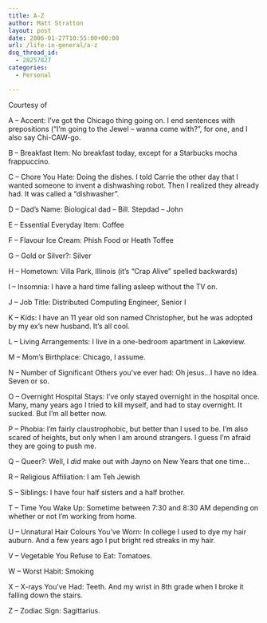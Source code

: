```yaml
---
title: A-Z
author: Matt Stratton
layout: post
date: 2006-01-27T10:55:00+00:00
url: /life-in-general/a-z
dsq_thread_id:
  - 28257827
categories:
  - Personal

---
```

Courtesy of

A &#8211; Accent: I&#8217;ve got the Chicago thing going on. I end sentences with prepositions (&#8220;I&#8217;m going to the Jewel &#8211; wanna come with?&#8221;, for one, and I also say Chi-CAW-go.
  
B &#8211; Breakfast Item: No breakfast today, except for a Starbucks mocha frappuccino.
  
C &#8211; Chore You Hate: Doing the dishes. I told Carrie the other day that I wanted someone to invent a dishwashing robot. Then I realized they already had. It was called a &#8220;dishwasher&#8221;.
  
D &#8211; Dad&#8217;s Name: Biological dad &#8211; Bill. Stepdad &#8211; John
  
E &#8211; Essential Everyday Item: Coffee
  
F &#8211; Flavour Ice Cream: Phish Food or Heath Toffee
  
G &#8211; Gold or Silver?: Silver
  
H &#8211; Hometown: Villa Park, Illinois (it&#8217;s &#8220;Crap Alive&#8221; spelled backwards)
  
I &#8211; Insomnia: I have a hard time falling asleep without the TV on.
  
J &#8211; Job Title: Distributed Computing Engineer, Senior I
  
K &#8211; Kids: I have an 11 year old son named Christopher, but he was adopted by my ex&#8217;s new husband. It&#8217;s all cool.
  
L &#8211; Living Arrangements: I live in a one-bedroom apartment in Lakeview.
  
M &#8211; Mom&#8217;s Birthplace: Chicago, I assume.
  
N &#8211; Number of Significant Others you’ve ever had: Oh jesus&#8230;I have no idea. Seven or so.
  
O &#8211; Overnight Hospital Stays: I&#8217;ve only stayed overnight in the hospital once. Many, many years ago I tried to kill myself, and had to stay overnight. It sucked. But I&#8217;m all better now.
  
P &#8211; Phobia: I&#8217;m fairly claustrophobic, but better than I used to be. I&#8217;m also scared of heights, but only when I am around strangers. I guess I&#8217;m afraid they are going to push me.
  
Q &#8211; Queer?: Well, I _did_ make out with Jayno on New Years that one time&#8230;
  
R &#8211; Religious Affiliation: I am Teh Jewish
  
S &#8211; Siblings: I have four half sisters and a half brother.
  
T &#8211; Time You Wake Up: Sometime between 7:30 and 8:30 AM depending on whether or not I&#8217;m working from home.
  
U &#8211; Unnatural Hair Colours You&#8217;ve Worn: In college I used to dye my hair auburn. And a few years ago I put bright red streaks in my hair.
  
V &#8211; Vegetable You Refuse to Eat: Tomatoes.
  
W &#8211; Worst Habit: Smoking
  
X &#8211; X-rays You’ve Had: Teeth. And my wrist in 8th grade when I broke it falling down the stairs.
  
Z &#8211; Zodiac Sign: Sagittarius.